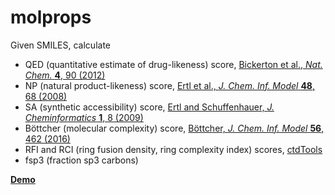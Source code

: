 # molprops

Given SMILES, calculate
- QED (quantitative estimate of drug-likeness) score, [Bickerton et al., *Nat. Chem.* **4**, 90 (2012)](https://doi.org/10.1038/nchem.1243)
- NP (natural product-likeness) score, [Ertl et al., *J. Chem. Inf. Model* **48**, 68 (2008)](https://doi.org/10.1021/ci700286x)
- SA (synthetic accessibility) score, [Ertl and Schuffenhauer, *J. Cheminformatics* **1**, 8 (2009)](https://doi.org/10.1186/1758-2946-1-8)
- Böttcher (molecular complexity) score, [Böttcher, *J. Chem. Inf. Model* **56**, 462 (2016)](https://doi.org/10.1021/acs.jcim.5b00723)
- RFI and RCI (ring fusion density, ring complexity index) scores, [ctdTools](https://github.com/HergenrotherLab/ctdTools)
- fsp3 (fraction sp3 carbons)

**[Demo](https://molprops.hmol.org)**
